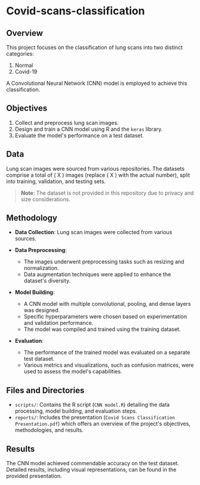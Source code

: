 # Covid-scans-classification

## Overview

This project focuses on the classification of lung scans into two distinct categories:
1. Normal
2. Covid-19

A Convolutional Neural Network (CNN) model is employed to achieve this classification.

## Objectives

1. Collect and preprocess lung scan images.
2. Design and train a CNN model using R and the `keras` library.
3. Evaluate the model's performance on a test dataset.

## Data

Lung scan images were sourced from various repositories. The datasets comprise a total of \( X \) images (replace \( X \) with the actual number), split into training, validation, and testing sets. 
> **Note**: The dataset is not provided in this repository due to privacy and size considerations.

## Methodology

- **Data Collection**: Lung scan images were collected from various sources.
  
- **Data Preprocessing**:
  - The images underwent preprocessing tasks such as resizing and normalization.
  - Data augmentation techniques were applied to enhance the dataset's diversity.
  
- **Model Building**:
  - A CNN model with multiple convolutional, pooling, and dense layers was designed.
  - Specific hyperparameters were chosen based on experimentation and validation performance.
  - The model was compiled and trained using the training dataset.
  
- **Evaluation**:
  - The performance of the trained model was evaluated on a separate test dataset.
  - Various metrics and visualizations, such as confusion matrices, were used to assess the model's capabilities.

## Files and Directories

- `scripts/`: Contains the R script (`CNN model.R`) detailing the data processing, model building, and evaluation steps.
- `reports/`: Includes the presentation (`Covid Scans Classification Presentation.pdf`) which offers an overview of the project's objectives, methodologies, and results.

## Results

The CNN model achieved commendable accuracy on the test dataset. Detailed results, including visual representations, can be found in the provided presentation.

